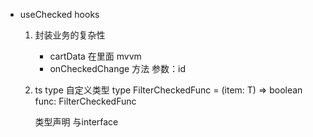- useChecked hooks
    1. 封装业务的复杂性
        - cartData 在里面 mvvm 
        - onCheckedChange 方法 参数：id
    2. ts
        type 自定义类型 
        type  FilterCheckedFunc = (item: T) => boolean
        func: FilterCheckedFunc

        类型声明  与interface